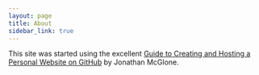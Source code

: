 ```yaml
---
layout: page
title: About
sidebar_link: true
---
```

This site was started using the excellent [Guide to Creating and Hosting a Personal Website on GitHub](http://jmcglone.com/guides/github-pages/) by Jonathan McGlone.

